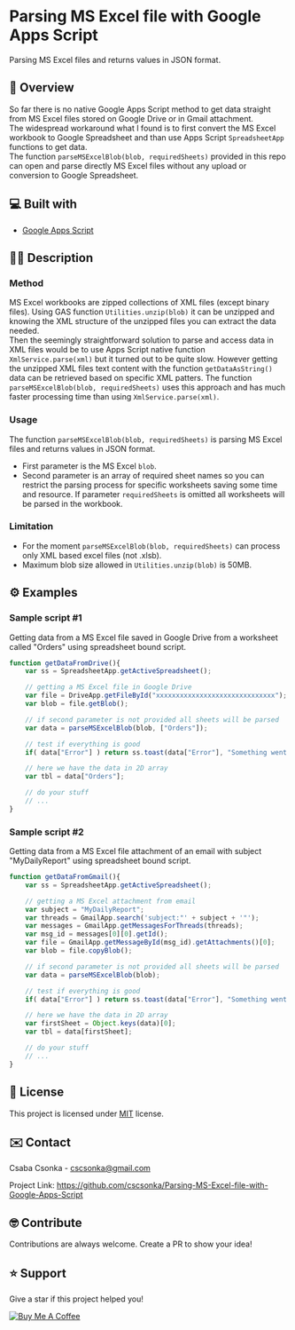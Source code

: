 # Parsing MS Excel file with Google Apps Script

Parsing MS Excel files and returns values in JSON format.

## 👀 Overview

So far there is no native Google Apps Script method to get data straight from MS Excel files stored on Google Drive or in Gmail attachment.  
The widespread workaround what I found is to first convert the MS Excel workbook to Google Spreadsheet and than use Apps Script `SpreadsheetApp` functions to get data.  
The function `parseMSExcelBlob(blob, requiredSheets)` provided in this repo can open and parse directly MS Excel files without any upload or conversion to Google Spreadsheet.

## 💻 Built with

* [Google Apps Script](https://developers.google.com/apps-script)

## ✍🏼 Description

### Method

MS Excel workbooks are zipped collections of XML files (except binary files). Using GAS function `Utilities.unzip(blob)` it can be unzipped and knowing the XML structure of the unzipped files you can extract the data needed.  
Then the seemingly straightforward solution to parse and access data in XML files would be to use Apps Script native function `XmlService.parse(xml)` but it turned out to be quite slow. However getting the unzipped XML files text content with the function `getDataAsString()` data can be retrieved based on specific XML patters. The function `parseMSExcelBlob(blob, requiredSheets)` uses this approach and has much faster processing time than using `XmlService.parse(xml)`.

### Usage

The function `parseMSExcelBlob(blob, requiredSheets)` is parsing MS Excel files and returns values in JSON format.
* First parameter is the MS Excel `blob`.
* Second parameter is an array of required sheet names so you can restrict the parsing process for specific worksheets saving some time and resource. If parameter `requiredSheets` is omitted all worksheets will be parsed in the workbook.

### Limitation

* For the moment `parseMSExcelBlob(blob, requiredSheets)` can process only XML based excel files (not .xlsb).
* Maximum blob size allowed in `Utilities.unzip(blob)` is 50MB.

## ⚙️ Examples

### Sample script #1

Getting data from a MS Excel file saved in Google Drive from a worksheet called "Orders" using spreadsheet bound script.

```javascript
function getDataFromDrive(){
    var ss = SpreadsheetApp.getActiveSpreadsheet();

    // getting a MS Excel file in Google Drive
    var file = DriveApp.getFileById("xxxxxxxxxxxxxxxxxxxxxxxxxxxxxx");
    var blob = file.getBlob();

    // if second parameter is not provided all sheets will be parsed
    var data = parseMSExcelBlob(blob, ["Orders"]);

    // test if everything is good
    if( data["Error"] ) return ss.toast(data["Error"], "Something went wrong 🙄", 10);

    // here we have the data in 2D array
    var tbl = data["Orders"];

    // do your stuff
    // ...
}
```

### Sample script #2

Getting data from a MS Excel file attachment of an email with subject "MyDailyReport" using spreadsheet bound script.

```javascript
function getDataFromGmail(){
    var ss = SpreadsheetApp.getActiveSpreadsheet();

    // getting a MS Excel attachment from email
    var subject = "MyDailyReport";
    var threads = GmailApp.search('subject:"' + subject + '"');
    var messages = GmailApp.getMessagesForThreads(threads);
    var msg_id = messages[0][0].getId();
    var file = GmailApp.getMessageById(msg_id).getAttachments()[0];
    var blob = file.copyBlob();

    // if second parameter is not provided all sheets will be parsed
    var data = parseMSExcelBlob(blob);

    // test if everything is good
    if( data["Error"] ) return ss.toast(data["Error"], "Something went wrong 🙄", 10);

    // here we have the data in 2D array
    var firstSheet = Object.keys(data)[0];
    var tbl = data[firstSheet];

    // do your stuff
    // ...
}
```

## 📝 License

This project is licensed under [MIT](https://opensource.org/licenses/MIT) license.

## ✉️ Contact

Csaba Csonka - cscsonka@gmail.com

Project Link: https://github.com/cscsonka/Parsing-MS-Excel-file-with-Google-Apps-Script

## 🤓 Contribute

Contributions are always welcome. Create a PR to show your idea!

## ⭐️ Support

Give a star if this project helped you!  

<a href="https://www.buymeacoffee.com/cscsonka" target="_blank">
  <img src="https://www.buymeacoffee.com/assets/img/custom_images/orange_img.png" alt="Buy Me A Coffee">
</a>


